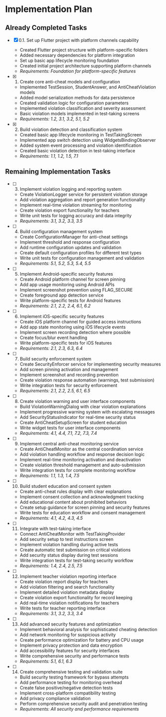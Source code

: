 # Implementation Plan

## Already Completed Tasks

- [x] 0.1. Set up Flutter project with platform channels capability
  - Created Flutter project structure with platform-specific folders
  - Added necessary dependencies for platform integration
  - Set up basic app lifecycle monitoring foundation
  - Created initial project architecture supporting platform channels
  - _Requirements: Foundation for platform-specific features_

- [x] 1. Create core anti-cheat models and configuration
  - Implemented TestSession, StudentAnswer, and AntiCheatViolation models
  - Added model serialization methods for data persistence
  - Created validation logic for configuration parameters
  - Implemented violation classification and severity assessment
  - Basic violation models implemented in test-taking screens
  - _Requirements: 1.2, 3.1, 3.2, 5.1, 5.2_

- [x] 2. Build violation detection and classification system
  - Created basic app lifecycle monitoring in TestTakingScreen
  - Implemented app switch detection using WidgetsBindingObserver
  - Added system event processing and violation identification
  - Created basic violation detection in test-taking interface
  - _Requirements: 1.1, 1.2, 1.5, 7.1_

## Remaining Implementation Tasks

- [ ] 3. Implement violation logging and reporting system
  - Create ViolationLogger service for persistent violation storage
  - Add violation aggregation and report generation functionality
  - Implement real-time violation streaming for monitoring
  - Create violation export functionality for teachers
  - Write unit tests for logging accuracy and data integrity
  - _Requirements: 3.1, 3.2, 3.3, 3.5_

- [ ] 4. Build configuration management system
  - Create ConfigurationManager for anti-cheat settings
  - Implement threshold and response configuration
  - Add runtime configuration updates and validation
  - Create default configuration profiles for different test types
  - Write unit tests for configuration management and validation
  - _Requirements: 5.1, 5.2, 5.3, 5.4, 5.5_

- [ ] 5. Implement Android-specific security features
  - Create Android platform channel for screen pinning
  - Add app usage monitoring using Android APIs
  - Implement screenshot prevention using FLAG_SECURE
  - Create foreground app detection service
  - Write platform-specific tests for Android features
  - _Requirements: 2.1, 2.2, 2.4, 6.1, 6.2_

- [ ] 6. Implement iOS-specific security features
  - Create iOS platform channel for guided access instructions
  - Add app state monitoring using iOS lifecycle events
  - Implement screen recording detection where possible
  - Create focus/blur event handling
  - Write platform-specific tests for iOS features
  - _Requirements: 2.1, 2.3, 6.3, 6.4_

- [ ] 7. Build security enforcement system
  - Create SecurityEnforcer service for implementing security measures
  - Add screen pinning activation and management
  - Implement screenshot and recording prevention
  - Create violation response automation (warnings, test submission)
  - Write integration tests for security enforcement
  - _Requirements: 2.1, 2.2, 2.5, 6.1, 6.5_

- [ ] 8. Create violation warning and user interface components
  - Build ViolationWarningDialog with clear violation explanations
  - Implement progressive warning system with escalating messages
  - Add SecurityStatusIndicator for real-time security status
  - Create AntiCheatSetupScreen for student education
  - Write widget tests for user interface components
  - _Requirements: 4.1, 4.4, 7.1, 7.2, 7.3, 7.4_

- [ ] 9. Implement central anti-cheat monitoring service
  - Create AntiCheatMonitor as the central coordination service
  - Add violation handling workflow and response decision logic
  - Implement real-time monitoring activation and deactivation
  - Create violation threshold management and auto-submission
  - Write integration tests for complete monitoring workflow
  - _Requirements: 1.1, 1.3, 1.4, 7.5_

- [ ] 10. Build student education and consent system
  - Create anti-cheat rules display with clear explanations
  - Implement consent collection and acknowledgment tracking
  - Add educational content about prohibited behaviors
  - Create setup guidance for screen pinning and security features
  - Write tests for education workflow and consent management
  - _Requirements: 4.1, 4.2, 4.3, 4.5_

- [ ] 11. Integrate with test-taking interface
  - Connect AntiCheatMonitor with TestTakingProvider
  - Add security setup to test instructions screen
  - Implement violation handling during active tests
  - Create automatic test submission on critical violations
  - Add security status display during test sessions
  - Write integration tests for test-taking security workflow
  - _Requirements: 1.4, 2.4, 2.5, 7.5_

- [ ] 12. Implement teacher violation reporting interface
  - Create violation report display for teachers
  - Add violation filtering and search functionality
  - Implement detailed violation metadata display
  - Create violation export functionality for record keeping
  - Add real-time violation notifications for teachers
  - Write tests for teacher reporting interface
  - _Requirements: 3.1, 3.2, 3.3, 3.4_

- [ ] 13. Add advanced security features and optimization
  - Implement behavioral analysis for sophisticated cheating detection
  - Add network monitoring for suspicious activity
  - Create performance optimization for battery and CPU usage
  - Implement privacy protection and data encryption
  - Add accessibility features for security interfaces
  - Write comprehensive security and performance tests
  - _Requirements: 5.1, 6.1, 6.3_

- [ ] 14. Create comprehensive testing and validation suite
  - Build security testing framework for bypass attempts
  - Add performance testing for monitoring overhead
  - Create false positive/negative detection tests
  - Implement cross-platform compatibility testing
  - Add privacy compliance validation
  - Perform comprehensive security audit and penetration testing
  - _Requirements: All security and performance requirements_